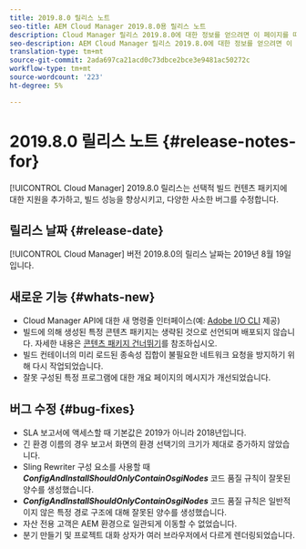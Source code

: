 ```yaml
---
title: 2019.8.0 릴리스 노트
seo-title: AEM Cloud Manager 2019.8.0용 릴리스 노트
description: Cloud Manager 릴리스 2019.8.0에 대한 정보를 얻으려면 이 페이지를 따르십시오.
seo-description: AEM Cloud Manager 릴리스 2019.8.0에 대한 정보를 얻으려면 이 페이지를 따르십시오.
translation-type: tm+mt
source-git-commit: 2ada697ca21acd0c73dbce2bce3e9481ac50272c
workflow-type: tm+mt
source-wordcount: '223'
ht-degree: 5%

---
```


# 2019.8.0 릴리스 노트 {#release-notes-for}

[!UICONTROL Cloud Manager] 2019.8.0 릴리스는 선택적 빌드 컨텐츠 패키지에 대한 지원을 추가하고, 빌드 성능을 향상시키고, 다양한 사소한 버그를 수정합니다.

## 릴리스 날짜 {#release-date}

[!UICONTROL Cloud Manager] 버전 2019.8.0의 릴리스 날짜는 2019년 8월 19일입니다.

## 새로운 기능 {#whats-new}

* Cloud Manager API에 대한 새 명령줄 인터페이스(예: [Adobe I/O CLI](https://github.com/adobe/aio-cli-plugin-cloudmanager) 제공)
* 빌드에 의해 생성된 특정 콘텐츠 패키지는 생략된 것으로 선언되며 배포되지 않습니다. 자세한 내용은 [콘텐츠 패키지 건너뛰기](/help/using/setting-up-project.md#skipping-content-packages)를 참조하십시오.
* 빌드 컨테이너의 미리 로드된 종속성 집합이 불필요한 네트워크 요청을 방지하기 위해 다시 작업되었습니다.
* 잘못 구성된 특정 프로그램에 대한 개요 페이지의 메시지가 개선되었습니다.

## 버그 수정 {#bug-fixes}

* SLA 보고서에 액세스할 때 기본값은 2019가 아니라 2018년입니다.
* 긴 환경 이름의 경우 보고서 화면의 환경 선택기의 크기가 제대로 증가하지 않았습니다.
* Sling Rewriter 구성 요소를 사용할 때 ***ConfigAndInstallShouldOnlyContainOsgiNodes*** 코드 품질 규칙이 잘못된 양수를 생성했습니다.
* ***ConfigAndInstallShouldOnlyContainOsgiNodes*** 코드 품질 규칙은 일반적이지 않은 특정 경로 구조에 대해 잘못된 양수를 생성했습니다.
* 자산 전용 고객은 AEM 환경으로 일관되게 이동할 수 없었습니다.
* 분기 만들기 및 프로젝트 대화 상자가 여러 브라우저에서 다르게 렌더링되었습니다.
